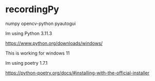 # recordingPy
numpy opencv-python pyautogui

Im using Python 3.11.3

https://www.python.org/downloads/windows/

This is working for windows 11

Im using poetry 1.7.1

https://python-poetry.org/docs/#installing-with-the-official-installer


